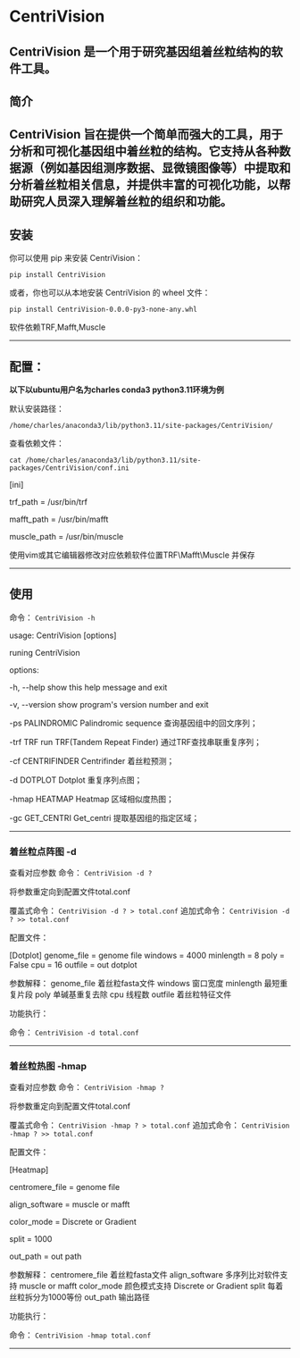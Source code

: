 # CentriVision

CentriVision 是一个用于研究基因组着丝粒结构的软件工具。
---

## 简介

CentriVision 旨在提供一个简单而强大的工具，用于分析和可视化基因组中着丝粒的结构。它支持从各种数据源（例如基因组测序数据、显微镜图像等）中提取和分析着丝粒相关信息，并提供丰富的可视化功能，以帮助研究人员深入理解着丝粒的组织和功能。
---

## 安装

你可以使用 pip 来安装 CentriVision：

`pip install CentriVision`

或者，你也可以从本地安装 CentriVision 的 wheel 文件：

`pip install CentriVision-0.0.0-py3-none-any.whl`

软件依赖TRF,Mafft,Muscle

---
## 配置：

**以下以ubuntu用户名为charles conda3 python3.11环境为例**


默认安装路径：

`/home/charles/anaconda3/lib/python3.11/site-packages/CentriVision/`

查看依赖文件：

`cat /home/charles/anaconda3/lib/python3.11/site-packages/CentriVision/conf.ini`

[ini]

trf_path = /usr/bin/trf

mafft_path = /usr/bin/mafft

muscle_path = /usr/bin/muscle


使用vim或其它编辑器修改对应依赖软件位置TRF\Mafft\Muscle 并保存

---

## 使用
命令： `CentriVision -h`

usage: CentriVision [options]

runing CentriVision

options:

-h, --help        show this help message and exit

-v, --version     show program's version number and exit

-ps PALINDROMIC   Palindromic sequence 查询基因组中的回文序列；

-trf TRF          run TRF(Tandem Repeat Finder) 通过TRF查找串联重复序列；

-cf CENTRIFINDER  Centrifinder 着丝粒预测；

-d DOTPLOT        Dotplot 重复序列点图；

-hmap HEATMAP     Heatmap 区域相似度热图；

-gc GET_CENTRI    Get_centri 提取基因组的指定区域；

***

### 着丝粒点阵图 -d

查看对应参数
命令： `CentriVision -d ?`

将参数重定向到配置文件total.conf

覆盖式命令：  `CentriVision -d ? > total.conf`
追加式命令：  `CentriVision -d ? >> total.conf`

配置文件：

[Dotplot]
genome_file = genome file
windows = 4000
minlength = 8
poly = False
cpu = 16
outfile = out dotplot

参数解释：
genome_file 着丝粒fasta文件
windows 窗口宽度
minlength 最短重复片段
poly 单碱基重复去除
cpu 线程数
outfile 着丝粒特征文件


功能执行：

命令： `CentriVision -d total.conf`

***

### 着丝粒热图 -hmap


查看对应参数
命令： `CentriVision -hmap ?`

将参数重定向到配置文件total.conf

覆盖式命令：  `CentriVision -hmap ? > total.conf`
追加式命令：  `CentriVision -hmap ? >> total.conf`

配置文件：

[Heatmap]

centromere_file = genome file

align_software = muscle or mafft

color_mode = Discrete or Gradient

split = 1000

out_path = out path

参数解释：
centromere_file 着丝粒fasta文件
align_software 多序列比对软件支持 muscle or mafft
color_mode 颜色模式支持 Discrete or Gradient
split 每着丝粒拆分为1000等份
out_path 输出路径

功能执行：

命令： `CentriVision -hmap total.conf`

***
